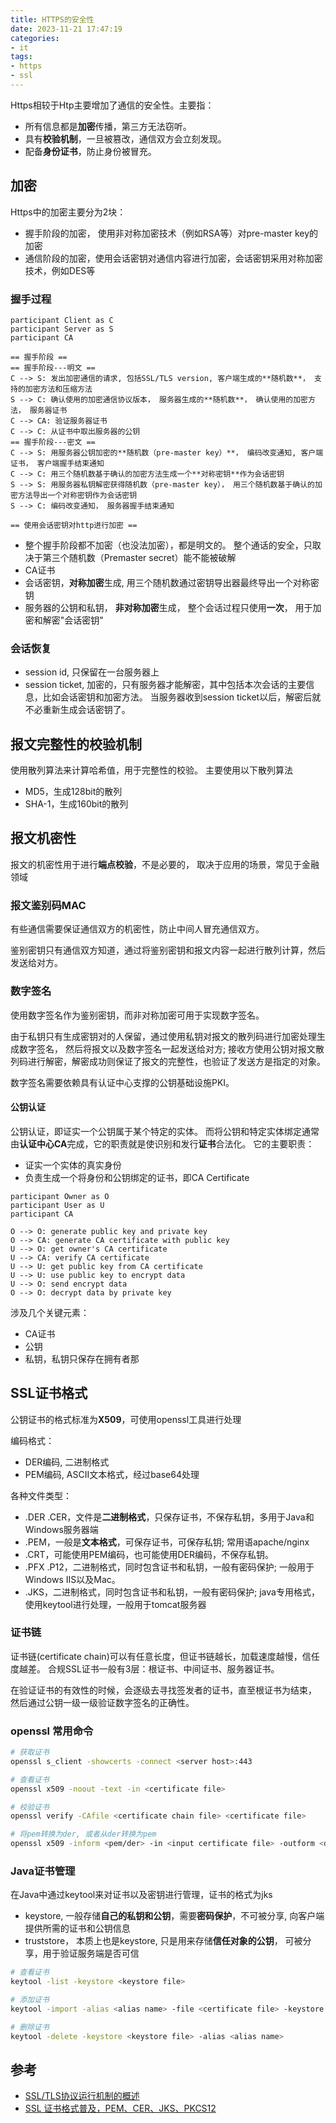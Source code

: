 ```yaml
---
title: HTTPS的安全性
date: 2023-11-21 17:47:19
categories:
- it
tags:
- https
- ssl
---
```


Https相较于Htp主要增加了通信的安全性。主要指：

- 所有信息都是**加密**传播，第三方无法窃听。
- 具有**校验机制**，一旦被篡改，通信双方会立刻发现。
- 配备**身份证书**，防止身份被冒充。

<!--more-->

## 加密

Https中的加密主要分为2块：

- 握手阶段的加密， 使用非对称加密技术（例如RSA等）对pre-master key的加密
- 通信阶段的加密，使用会话密钥对通信内容进行加密，会话密钥采用对称加密技术，例如DES等

### 握手过程

```puml
participant Client as C
participant Server as S
participant CA

== 握手阶段 ==
== 握手阶段---明文 ==
C --> S: 发出加密通信的请求, 包括SSL/TLS version, 客户端生成的**随机数**， 支持的加密方法和压缩方法
S --> C: 确认使用的加密通信协议版本， 服务器生成的**随机数**， 确认使用的加密方法， 服务器证书
C --> CA: 验证服务器证书
C --> C: 从证书中取出服务器的公钥
== 握手阶段---密文 ==
C --> S: 用服务器公钥加密的**随机数（pre-master key）**， 编码改变通知, 客户端证书， 客户端握手结束通知
C --> C: 用三个随机数基于确认的加密方法生成一个**对称密钥**作为会话密钥
S --> S: 用服务器私钥解密获得随机数（pre-master key）， 用三个随机数基于确认的加密方法导出一个对称密钥作为会话密钥
S --> C: 编码改变通知， 服务器握手结束通知

== 使用会话密钥对http进行加密 ==
```

- 整个握手阶段都不加密（也没法加密），都是明文的。
整个通话的安全，只取决于第三个随机数（Premaster secret）能不能被破解
- CA证书
- 会话密钥，**对称加密**生成, 用三个随机数通过密钥导出器最终导出一个对称密钥
- 服务器的公钥和私钥， **非对称加密**生成， 整个会话过程只使用**一次**， 用于加密和解密"会话密钥"

### 会话恢复

- session id, 只保留在一台服务器上
- session ticket, 加密的，只有服务器才能解密，其中包括本次会话的主要信息，比如会话密钥和加密方法。
当服务器收到session ticket以后，解密后就不必重新生成会话密钥了。

## 报文完整性的校验机制

使用散列算法来计算哈希值，用于完整性的校验。
主要使用以下散列算法

- MD5，生成128bit的散列
- SHA-1，生成160bit的散列

## 报文机密性

报文的机密性用于进行**端点校验**，不是必要的，
取决于应用的场景，常见于金融领域

### 报文鉴别码MAC

有些通信需要保证通信双方的机密性，防止中间人冒充通信双方。

鉴别密钥只有通信双方知道，通过将鉴别密钥和报文内容一起进行散列计算，然后发送给对方。

### 数字签名

使用数字签名作为鉴别密钥，而非对称加密可用于实现数字签名。

由于私钥只有生成密钥对的人保留，通过使用私钥对报文的散列码进行加密处理生成数字签名，
然后将报文以及数字签名一起发送给对方;
接收方使用公钥对报文散列码进行解密，解密成功则保证了报文的完整性，也验证了发送方是指定的对象。

数字签名需要依赖具有认证中心支撑的公钥基础设施PKI。

#### 公钥认证

公钥认证，即证实一个公钥属于某个特定的实体。
而将公钥和特定实体绑定通常由**认证中心CA**完成，它的职责就是使识别和发行**证书**合法化。
它的主要职责：

- 证实一个实体的真实身份
- 负责生成一个将身份和公钥绑定的证书，即CA Certificate

```puml
participant Owner as O
participant User as U
participant CA

O --> O: generate public key and private key
O --> CA: generate CA certificate with public key
U --> O: get owner's CA certificate
U --> CA: verify CA certificate
U --> U: get public key from CA certificate
U --> U: use public key to encrypt data
U --> O: send encrypt data
O --> O: decrypt data by private key
```

涉及几个关键元素：
- CA证书
- 公钥
- 私钥，私钥只保存在拥有者那

## SSL证书格式

公钥证书的格式标准为**X509**，可使用openssl工具进行处理

编码格式：
- DER编码, 二进制格式
- PEM编码, ASCII文本格式，经过base64处理

各种文件类型：
- .DER .CER，文件是**二进制格式**，只保存证书，不保存私钥，多用于Java和Windows服务器端
- .PEM，一般是**文本格式**，可保存证书，可保存私钥; 常用语apache/nginx
- .CRT，可能使用PEM编码，也可能使用DER编码，不保存私钥。
- .PFX .P12，二进制格式，同时包含证书和私钥，一般有密码保护; 一般用于Windows IIS以及Mac。
- .JKS，二进制格式，同时包含证书和私钥，一般有密码保护; java专用格式，使用keytool进行处理，一般用于tomcat服务器

### 证书链

证书链(certificate chain)可以有任意长度，但证书链越长，加载速度越慢，信任度越差。
合规SSL证书一般有3层：根证书、中间证书、服务器证书。

在验证证书的有效性的时候，会逐级去寻找签发者的证书，直至根证书为结束，
然后通过公钥一级一级验证数字签名的正确性。

### openssl 常用命令

```bash
# 获取证书
openssl s_client -showcerts -connect <server host>:443

# 查看证书
openssl x509 -noout -text -in <certificate file>

# 校验证书
openssl verify -CAfile <certificate chain file> <certificate file>

# 将pem转换为der, 或者从der转换为pem
openssl x509 -inform <pem/der> -in <input certificate file> -outform <der/pem> -out <out certificate file>
```

### Java证书管理

在Java中通过keytool来对证书以及密钥进行管理，证书的格式为jks

- keystore, 一般存储**自己的私钥和公钥**，需要**密码保护**，不可被分享, 向客户端提供所需的证书和公钥信息
- truststore， 本质上也是keystore, 只是用来存储**信任对象的公钥**， 可被分享，用于验证服务端是否可信

```bash
# 查看证书
keytool -list -keystore <keystore file>

# 添加证书
keytool -import -alias <alias name> -file <certificate file> -keystore <keystore file>

# 删除证书
keytool -delete -keystore <keystore file> -alias <alias name>
```

## 参考

- [SSL/TLS协议运行机制的概述](https://www.ruanyifeng.com/blog/2014/02/ssl_tls.html) 
- [SSL 证书格式普及，PEM、CER、JKS、PKCS12](https://blog.freessl.cn/ssl-cert-format-introduce/)
